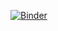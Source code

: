 [![Binder](https://mybinder.org/badge_logo.svg)](https://mybinder.org/v2/gh/JuliaEnergy/PowerDynamicsExamples/master?filepath=ieee14-4th-minimal%2Frunexample.ipynb)
